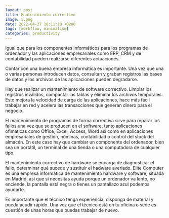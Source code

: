 ```yaml
---
layout: post
title: Mantenimiento correctivo
image: 5.png
date: 2022-04-27 18:11:18 +0200
tags: [workflow, minimalism]
categories: productivity
---
```

Igual que para los componentes informáticos para los programas de ordenador y las aplicaciones empresariales como ERP, CRM y de contabilidad pueden realizarse diferentes actuaciones.

Contar con una buena empresa informática es importante. Una vez que una o varias personas introducen datos, consultan y graban registros las bases de datos y los archivos de las aplicaciones pueden degradarse.

Hay que realizar un mantenimiento de software correctivo. Limpiar los registros inválidos, compactar las tablas y eliminar los archivos temporales. Esto mejora la velocidad de carga de las aplicaciones, hace más fácil trabajar en red y acelera las transacciones que generan dinero para el negocio.

El mantenimiento de programas de forma correctiva sirve para reparar los fallos una vez que se producen en el software, tanto aplicaciones ofimáticas como Office, Excel, Access, Word así como en aplicaciones empresariales de gestión, nóminas, contabilidad o control del stock del almacén.
En este caso hay que cambiar un componente del ordenador, bien sea un portátil, un terminal de una tienda o una computadora de cualquier tipo.

El mantenimiento correctivo de hardware se encarga de diagnosticar el fallo, determinar qué sucede y sustituir el hadware averiado. Elite Computer es una empresa informática de mantenimiento hardware y software, situada en Madrid, así que si necesitas ayuda porque un ordenador va lento, no enciende, la pantalla está negra o tienes un pantallazo azul podemos ayudarte.

Es importante que el técnico tenga experiencia, disponga de material y pueda acudir rápido. Una vez que el técnico está en tu oficina o sede es cuestión de unas horas que puedas trabajar de nuevo.
